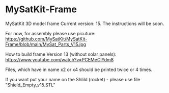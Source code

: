 # MySatKit-Frame
MySatKit 3D model frame
Current version: 15. The instructions will be soon.

For now, for assembly please use picuture:
https://github.com/MySatKit/MySatKit-Frame/blob/main/MySat_Parts_V15.jpg

How to build frame Version 13 (without solar panels): https://www.youtube.com/watch?v=PCEMeClYdm8

Files, which have in name x2 or x4 should be printed twice or 4 times. 

If you want put your name on the Shlild (rocket) - please use file "Shield_Empty_v15.STL"
